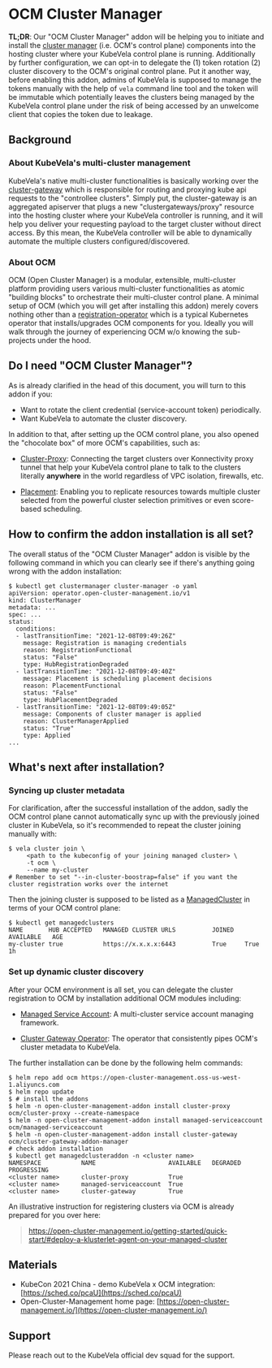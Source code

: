 # OCM Cluster Manager



__TL;DR__: Our "OCM Cluster Manager" addon will be helping you to initiate 
and install the [cluster manager](https://open-cluster-management.io/getting-started/core/cluster-manager/)
(i.e. OCM's control plane) components into the hosting cluster where your 
KubeVela control plane is running. Additionally by further configuration, 
we can opt-in to delegate the (1) token rotation (2) cluster discovery to 
the OCM's original control plane. Put it another way, before enabling this 
addon, admins of KubeVela is supposed to manage the tokens manually with the 
help of `vela` command line tool and the token will be immutable which 
potentially leaves the clusters being managed by the KubeVela control plane 
under the risk of being accessed by an unwelcome client that copies the token 
due to leakage.

## Background

### About KubeVela's multi-cluster management

KubeVela's native multi-cluster functionalities is basically working over
the [cluster-gateway](https://github.com/oam-dev/cluster-gateway) which is
responsible for routing and proxying kube api requests to the "controllee
clusters". Simply put, the cluster-gateway is an aggregated apiserver that
plugs a new "clustergateways/proxy" resource into the hosting cluster where
your KubeVela controller is running, and it will help you deliver your 
requesting payload to the target cluster without direct access. By this mean,
the KubeVela controller will be able to dynamically automate the multiple 
clusters configured/discovered.

### About OCM

OCM (Open Cluster Manager) is a modular, extensible, multi-cluster
platform providing users various multi-cluster functionalities as atomic
"building blocks" to orchestrate their multi-cluster control plane.
A minimal setup of OCM (which you will get after installing this addon)
merely covers nothing other than a [registration-operator](https://github.com/open-cluster-management-io/registration-operator)
which is a typical Kubernetes operator that installs/upgrades OCM components
for you. Ideally you will walk through the journey of experiencing OCM
w/o knowing the sub-projects under the hood.

## Do I need "OCM Cluster Manager"?

As is already clarified in the head of this document, you will turn to this 
addon if you:

- Want to rotate the client credential (service-account token) periodically.
- Want KubeVela to automate the cluster discovery.

In addition to that, after setting up the OCM control plane, you also opened
the "chocolate box" of more OCM's capabilities, such as:

- [Cluster-Proxy](https://github.com/open-cluster-management-io/cluster-proxy): 
  Connecting the target clusters over Konnectivity proxy tunnel that help your
  KubeVela control plane to talk to the clusters literally __anywhere__ in the
  world regardless of VPC isolation, firewalls, etc. 
  
- [Placement](https://github.com/open-cluster-management-io/placement): 
  Enabling you to replicate resources towards multiple cluster selected from the
  powerful cluster selection primitives or even score-based scheduling.
  
## How to confirm the addon installation is all set?

The overall status of the "OCM Cluster Manager" addon is visible by the 
following command in which you can clearly see if there's anything going wrong
with the addon installation:

```shell
$ kubectl get clustermanager cluster-manager -o yaml
apiVersion: operator.open-cluster-management.io/v1
kind: ClusterManager
metadata: ...
spec: ...
status:
  conditions:
  - lastTransitionTime: "2021-12-08T09:49:26Z"
    message: Registration is managing credentials
    reason: RegistrationFunctional
    status: "False"
    type: HubRegistrationDegraded
  - lastTransitionTime: "2021-12-08T09:49:40Z"
    message: Placement is scheduling placement decisions
    reason: PlacementFunctional
    status: "False"
    type: HubPlacementDegraded
  - lastTransitionTime: "2021-12-08T09:49:05Z"
    message: Components of cluster manager is applied
    reason: ClusterManagerApplied
    status: "True"
    type: Applied
...    
```

## What's next after installation?

### Syncing up cluster metadata

For clarification, after the successful installation of the addon, sadly the OCM 
control plane cannot automatically sync up with the previously joined cluster in
KubeVela, so it's recommended to repeat the cluster joining manually with:

```shell
$ vela cluster join \
     <path to the kubeconfig of your joining managed cluster> \
     -t ocm \
     --name my-cluster
# Remember to set "--in-cluster-boostrap=false" if you want the cluster registration works over the internet
```

Then the joining cluster is supposed to be listed as a [ManagedCluster](https://open-cluster-management.io/concepts/managedcluster/)
in terms of your OCM control plane:

```shell
$ kubectl get managedclusters
NAME       HUB ACCEPTED   MANAGED CLUSTER URLS          JOINED   AVAILABLE   AGE
my-cluster true           https://x.x.x.x:6443          True     True        1h
```

### Set up dynamic cluster discovery

After your OCM environment is all set, you can delegate the cluster registration
to OCM by installation additional OCM modules including:

- [Managed Service Account](https://github.com/open-cluster-management-io/managed-serviceaccount):
  A multi-cluster service account managing framework.

- [Cluster Gateway Operator](https://github.com/oam-dev/cluster-gateway/tree/master/cmd/addon-manager):
  The operator that consistently pipes OCM's cluster metadata to KubeVela.

The further installation can be done by the following helm commands:

```shell
$ helm repo add ocm https://open-cluster-management.oss-us-west-1.aliyuncs.com
$ helm repo update
$ # install the addons
$ helm -n open-cluster-management-addon install cluster-proxy ocm/cluster-proxy --create-namespace
$ helm -n open-cluster-management-addon install managed-serviceaccount ocm/managed-serviceaccount
$ helm -n open-cluster-management-addon install cluster-gateway ocm/cluster-gateway-addon-manager
# check addon installation
$ kubectl get managedclusteraddon -n <cluster name> 
NAMESPACE           NAME                    AVAILABLE   DEGRADED   PROGRESSING
<cluster name>      cluster-proxy           True     
<cluster name>      managed-serviceaccount  True     
<cluster name>      cluster-gateway         True  
```

An illustrative instruction for registering clusters via OCM is already 
prepared for you over here:

> https://open-cluster-management.io/getting-started/quick-start/#deploy-a-klusterlet-agent-on-your-managed-cluster


## Materials

- KubeCon 2021 China - demo KubeVela x OCM integration: [https://sched.co/pcaU](https://sched.co/pcaU)
- Open-Cluster-Management home page: [https://open-cluster-management.io/](https://open-cluster-management.io/)

## Support

Please reach out to the KubeVela official dev squad for the support.

